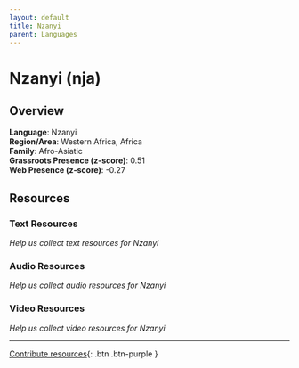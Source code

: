 ```yaml
---
layout: default
title: Nzanyi
parent: Languages
---
```


# Nzanyi (nja)

## Overview

**Language**: Nzanyi  
**Region/Area**: Western Africa, Africa  
**Family**: Afro-Asiatic  
**Grassroots Presence (z-score)**: 0.51  
**Web Presence (z-score)**: -0.27  

## Resources

### Text Resources
*Help us collect text resources for Nzanyi*

### Audio Resources
*Help us collect audio resources for Nzanyi*

### Video Resources
*Help us collect video resources for Nzanyi*

---

[Contribute resources](https://forms.office.com/e/1SfLJx3u1r){: .btn .btn-purple }
